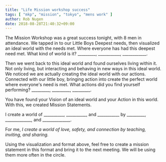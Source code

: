 ```yaml
---
title: "Life Mission workshop success"
tags: [ "mkp", "mission", "tokyo", "mens work" ]
author: Rob Nugen
date: 2018-08-28T21:40:32+09:00
---
```


The Mission Workshop was a great success tonight, with 8 men in
attendance.  We tapped in to our Little Boys Deepest needs, then
visualized an ideal world with the needs met.  Where everyone has had
this deepest need met.  What kind of world is it?  _________,
___________, ____________.

Then we went back to this ideal world and found ourselves living
within it.  Not only living, but interacting and behaving in new ways
in this ideal world.  We noticed we are actually creating the ideal
world with our actions.  Connected with our little boy, bringing
action into create the perfect world where everyone's need is met.
What actions did you find yourself performing?  _________, _________,
_________.

You have found your Vision of an ideal world and your Action in this
world.  With this, we created Mission Statements.

I create a world of __________, __________, and ___________ by
_________, _____________, and ______________.

For me, *I create a world of love, safety, and connection by teaching,
inviting, and sharing.*

Using the visualization and format above, feel free to create a
mission statement in this format and bring it to the next meeting.
We will be using them more often in the circle.
